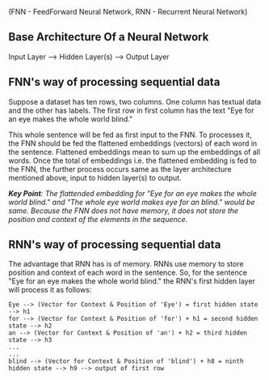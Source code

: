 (FNN - FeedForward Neural Network, RNN - Recurrent Neural Network)
## Base Architecture Of a Neural Network
Input Layer --> Hidden Layer(s) --> Output Layer  


## FNN's way of processing sequential data
Suppose a dataset has ten rows, two columns. One column has textual data and the other has labels. The first row in first column has the text "Eye for an eye makes the whole world blind."

This whole sentence will be fed as first input to the FNN. To processes it, the FNN should be fed the flattened embeddings (vectors) of each word in the sentence. Flattened embeddings mean to sum up the embeddings of all words. Once the total of embeddings i.e. the flattened embedding is fed to the FNN, the further process occurs same as the layer architecture mentioned above, input to hidden layer(s) to output.  

***Key Point**: The flattended embedding for "Eye for an eye makes the whole world blind." and "The whole eye world makes eye for an blind." would be same. Because the FNN does not have memory, it does not store the position and context of the elements in the sequence.*

## RNN's way of processing sequential data
The advantage that RNN has is of memory. RNNs use memory to store position and context of each word in the sentence. So, for the sentence "Eye for an eye makes the whole world blind." the RNN's first hidden layer will process it as follows:  

	Eye --> (Vector for Context & Position of 'Eye') = first hidden state --> h1  
	for --> (Vector for Context & Position of 'for') + h1 = second hidden state --> h2  
	an --> (Vector for Context & Position of 'an') + h2 = third hidden state --> h3  
	...  
	...  
	blind --> (Vector for Context & Position of 'blind') + h8 = ninth hidden state --> h9 --> output of first row
